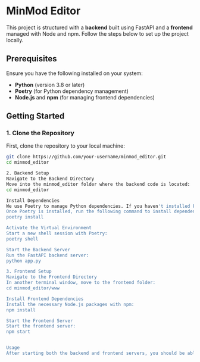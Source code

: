 # MinMod Editor

This project is structured with a **backend** built using FastAPI and a **frontend** managed with Node and npm. Follow the steps below to set up the project locally.

## Prerequisites

Ensure you have the following installed on your system:

- **Python** (version 3.8 or later)
- **Poetry** (for Python dependency management)
- **Node.js** and **npm** (for managing frontend dependencies)

## Getting Started

### 1. Clone the Repository

First, clone the repository to your local machine:

```bash
git clone https://github.com/your-username/minmod_editor.git
cd minmod_editor

2. Backend Setup
Navigate to the Backend Directory
Move into the minmod_editor folder where the backend code is located:
cd minmod_editor

Install Dependencies
We use Poetry to manage Python dependencies. If you haven't installed Poetry yet, follow these instructions.
Once Poetry is installed, run the following command to install dependencies:
poetry install

Activate the Virtual Environment
Start a new shell session with Poetry:
poetry shell

Start the Backend Server
Run the FastAPI backend server:
python app.py

3. Frontend Setup
Navigate to the Frontend Directory
In another terminal window, move to the frontend folder:
cd minmod_editor/www

Install Frontend Dependencies
Install the necessary Node.js packages with npm:
npm install

Start the Frontend Server
Start the frontend server:
npm start


Usage
After starting both the backend and frontend servers, you should be able to interact with the application in your web browser at http://localhost:3000.
